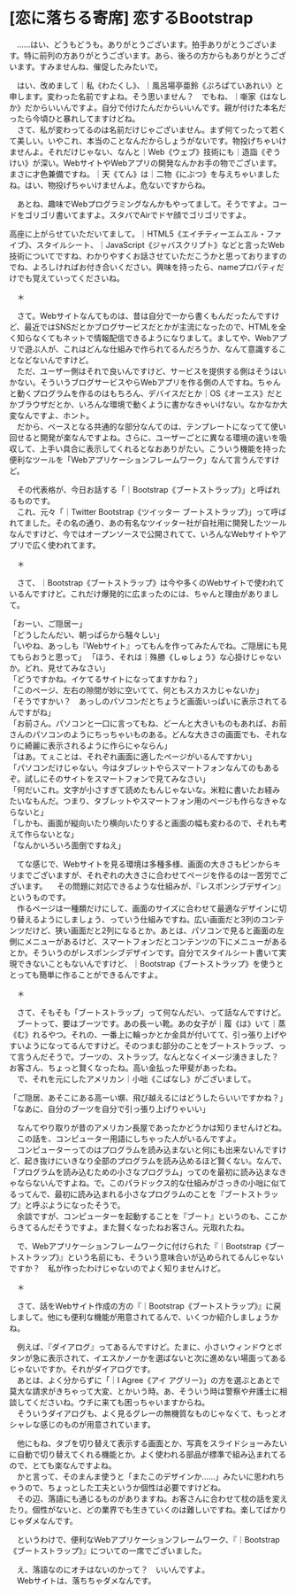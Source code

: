 # [恋に落ちる寄席] 恋するBootstrap

　……はい、どうもどうも。ありがとうございます。拍手ありがとうございます。特に前列の方ありがとうございます。あら、後ろの方からもありがとうございます。すみませんね、催促したみたいで。

　はい、改めまして｜私《わたくし》、｜風呂場亭亜鈴《ぷろぱていあれい》と申します。変わった名前ですよね。そう思いません？　でもね、｜噺家《はなしか》だからいいんですよ。自分で付けたんだからいいんです。親が付けた本名だったら今頃ひと暴れしてますけどね。  
　さて、私が変わってるのは名前だけじゃございません。まず何てったって若くて美しい。いやこれ、本当のことなんだからしょうがないです。物投げちゃいけませんよ。それだけじゃない、なんと｜Web《ウェブ》技術にも｜造詣《ぞうけい》が深い。WebサイトやWebアプリの開発なんかお手の物でございます。まさに才色兼備ですね。｜天《てん》は｜二物《にぶつ》を与えちゃいましたね。はい、物投げちゃいけませんよ。危ないですからね。

　あとね、趣味でWebプログラミングなんかもやってまして。そうですよ。コードをゴリゴリ書いてますよ。スタバでAirでドヤ顔でゴリゴリですよ。  

高座に上がらせていただいてまして。｜HTML5《エイチティーエムエル・ファイブ》、スタイルシート、｜JavaScript《ジャバスクリプト》などと言ったWeb技術についてですね、わかりやすくお話させていただこうかと思っておりますのでね、よろしければお付き合いください。興味を持ったら、nameプロパティだけでも覚えていってくださいね。

　＊

　さて。Webサイトなんてものは、昔は自分で一から書くもんだったんですけど、最近ではSNSだとかブログサービスだとかが主流になったので、HTMLを全く知らなくてもネットで情報配信できるようになりまして。ましてや、Webアプリで遊ぶ人が、これはどんな仕組みで作られてるんだろうか、なんて意識することなどないんですけど。  
　ただ、ユーザー側はそれで良いんですけど、サービスを提供する側はそうはいかない。そういうブログサービスやらWebアプリを作る側の人ですね。ちゃんと動くプログラムを作るのはもちろん、デバイスだとか｜OS《オーエス》だとかブラウザだとか、いろんな環境で動くように書かなきゃいけない。なかなか大変なんですよ、ホント。  
　だから、ベースとなる共通的な部分なんてのは、テンプレートになってて使い回せると開発が楽なんですよね。さらに、ユーザーごとに異なる環境の違いを吸収して、上手い具合に表示してくれるとなおありがたい。こういう機能を持った便利なツールを「Webアプリケーションフレームワーク」なんて言うんですけど。

　その代表格が、今日お話する「｜Bootstrap《ブートストラップ》」と呼ばれるものです。  
　これ、元々「｜Twitter Bootstrap《ツイッター ブートストラップ》」って呼ばれてました。その名の通り、あの有名なツイッター社が自社用に開発したツールなんですけど、今ではオープンソースで公開されてて、いろんなWebサイトやアプリで広く使われてます。

　＊

　さて、｜Bootstrap《ブートストラップ》は今や多くのWebサイトで使われているんですけど。これだけ爆発的に広まったのには、ちゃんと理由がありまして。

「おーい、ご隠居ー」  
「どうしたんだい、朝っぱらから騒々しい」  
「いやね、あっしも『Webサイト』ってもんを作ってみたんでね。ご隠居にも見てもらおうと思って」
「ほう、それは｜殊勝《しゅしょう》な心掛けじゃないか。どれ、見せてみなさい」  
「どうですかね。イケてるサイトになってますかね？」  
「このページ、左右の隙間が妙に空いてて、何ともスカスカじゃないか」  
「そうですかい？　あっしのパソコンだとちょうど画面いっぱいに表示されてるんですがね」  
「お前さん。パソコンと一口に言ってもね、どーんと大きいものもあれば、お前さんのパソコンのようにちっちゃいものある。どんな大きさの画面でも、それなりに綺麗に表示されるように作らにゃならん」  
「はあ。てぇことは、それぞれ画面に適したページがいるんですかい」  
「パソコンだけじゃない。今はタブレットやらスマートフォンなんてのもあるぞ。試しにそのサイトをスマートフォンで見てみなさい」  
「何だいこれ。文字が小さすぎて読めたもんじゃないな。米粒に書いたお経みたいなもんだ。つまり、タブレットやスマートフォン用のページも作らなきゃならないと」  
「しかも、画面が縦向いたり横向いたりすると画面の幅も変わるので、それも考えて作らないとな」  
「なんかいろいろ面倒ですねえ」

　てな感じで、Webサイトを見る環境は多種多様、画面の大きさもピンからキリまでございますが、それぞれの大きさに合わせてページを作るのは一苦労でございます。
　その問題に対応できるような仕組みが、『レスポンシブデザイン』というものです。  
　作るページは一種類だけにして、画面のサイズに合わせて最適なデザインに切り替えるようにしましょう、っていう仕組みですね。広い画面だと3列のコンテンツだけど、狭い画面だと2列になるとか。あとは、パソコンで見ると画面の左側にメニューがあるけど、スマートフォンだとコンテンツの下にメニューがあるとか。そういうのがレスポンシブデザインです。自分でスタイルシート書いて実現できないこともないんですけど、｜Bootstrap《ブートストラップ》を使うととっても簡単に作ることができるんですよ。

　＊

　さて、そもそも「ブートストラップ」って何なんだい、って話なんですけど。  
　ブートって、要はブーツです。あの長ーい靴。あの女子が｜履《は》いて｜蒸《む》れるやつ。それの、一番上に輪っかとか金具が付いてて、引っ張り上げやすいようになってるんですけど。そのつまむ部分のことをブートストラップ、って言うんだそうで。ブーツの、ストラップ。なんとなくイメージ湧きました？　お客さん、ちょっと賢くなったね。高い金払った甲斐があったね。  
　で、それを元にしたアメリカン｜小咄《こばなし》がございまして。

「ご隠居、あそこにある高ーい塀、飛び越えるにはどうしたらいいですかね？」
「なあに、自分のブーツを自分で引っ張り上げりゃいい」

　なんてやり取りが昔のアメリカン長屋であったかどうかは知りませんけどね。  
　この話を、コンピューター用語にしちゃった人がいるんですよ。  
　コンピューターってのはプログラムを読み込まないと何にも出来ないんですけど、起き抜けにいきなり全部のプログラムを読み込めるほど賢くない。なんで、「プログラムを読み込むための小さなプログラム」ってのを最初に読み込まなきゃならないんですよね。で。このパラドックス的な仕組みがさっきの小咄に似てるってんで、最初に読み込まれる小さなプログラムのことを『ブートストラップ』と呼ぶようになったそうで。  
　余談ですが、コンピューターを起動することを『ブート』というのも、ここからきてるんだそうですよ。また賢くなったねお客さん。元取れたね。

　で、Webアプリケーションフレームワークに付けられた『｜Bootstrap《ブートストラップ》』という名前にも、そういう意味合いが込められてるんじゃないですか？　私が作ったわけじゃないのでよく知りませんけど。

　＊

　さて、話をWebサイト作成の方の『｜Bootstrap《ブートストラップ》』に戻しまして。他にも便利な機能が用意されてるんで、いくつか紹介しましょうかね。

　例えば、『ダイアログ』ってあるんですけど。たまに、小さいウィンドウとボタンが急に表示されて、イエスかノーかを選ばないと次に進めない場面ってあるじゃないですか。それがダイアログです。  
　あとは、よく分からずに「｜I Agree《アイ アグリー》」の方を選ぶとあとで莫大な請求がきちゃって大変、とかいう時。あ、そういう時は警察や弁護士に相談してくださいね。ウチに来ても困っちゃいますからね。  
　そういうダイアログも、よく見るグレーの無機質なものじゃなくて、もっとオシャレな感じのものが用意されています。

　他にもね、タブを切り替えて表示する画面とか、写真をスライドショーみたいに自動で切り替えてくれる機能とか。よく使われる部品が標準で組み込まれてるので、とても楽なんですよね。  
　かと言って、そのまんま使うと「またこのデザインか……」みたいに思われちゃうので、ちょっとした工夫というか個性は必要ですけどね。  
　その辺、落語にも通じるものがありますね。お客さんに合わせて枕の話を変えたり。個性がないと、どの業界でも生きていくのは難しいですね。楽してばかりじゃダメなんです。

　というわけで、便利なWebアプリケーションフレームワーク、『｜Bootstrap《ブートストラップ》』についての一席でございました。

　え、落語なのにオチはないのかって？　いいんですよ。  
　Webサイトは、落ちちゃダメなんです。
<!--stackedit_data:
eyJoaXN0b3J5IjpbLTk1ODMwNTMxNCw3MDg0ODQ0NTUsLTY5ND
UwNjg0LDExNDc0NDM3NCwtNzE2MTUwNTk5LDIwMzQ5MTcxMjQs
LTIwMDc2MjA1ODMsMTkwMTcxODc5NiwxNzE5MTQxOTcxLDgzOT
UwMDIwNywtMjg1NjU4MDA3LDExNDE1NzgzMTEsNzkwNDY5NjQ2
LC0xMzU4NTE0Mjk3LC0yODE1NTQxNTgsMTg5MzQyNTQ2OCwxNj
A3MjQ3NTg0LC0xNjU3NTg5NjM2LDE3MTUxMzc3MiwzMDAxMjE3
NTZdfQ==
-->